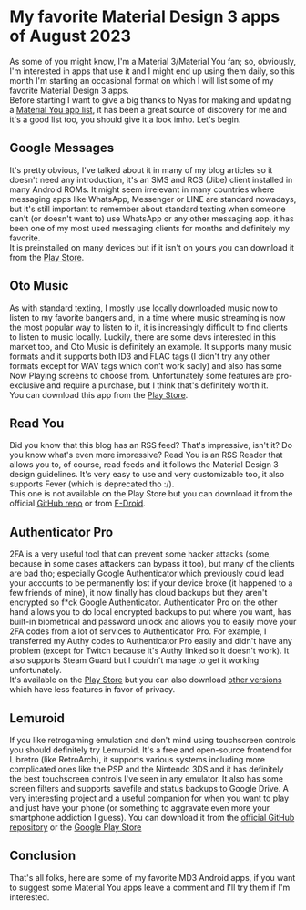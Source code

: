 # My favorite Material Design 3 apps of August 2023
As some of you might know, I'm a Material 3/Material You fan; so, obviously, I'm interested in apps that use it and I might end up using them daily, so this month I'm starting an occasional format on which I will list some of my favorite Material Design 3 apps.  
Before starting I want to give a big thanks to Nyas for making and updating a [Material You app list](https://github.com/nyas1/Material-You-app-list), it has been a great source of discovery for me and it's a good list too, you should give it a look imho. Let's begin.

## Google Messages
It's pretty obvious, I've talked about it in many of my blog articles so it doesn't need any introduction, it's an SMS and RCS (Jibe) client installed in many Android ROMs. It might seem irrelevant in many countries where messaging apps like WhatsApp, Messenger or LINE are standard nowadays, but it's still important to remember about standard texting when someone can't (or doesn't want to) use WhatsApp or any other messaging app, it has been one of my most used messaging clients for months and definitely my favorite.  
It is preinstalled on many devices but if it isn't on yours you can download it from the [Play Store](https://play.google.com/store/apps/details?id=com.google.android.apps.messaging).

## Oto Music
As with standard texting, I mostly use locally downloaded music now to listen to my favorite bangers and, in a time where music streaming is now the most popular way to listen to it, it is increasingly difficult to find clients to listen to music locally. Luckily, there are some devs interested in this market too, and Oto Music is definitely an example. It supports many music formats and it supports both ID3 and FLAC tags (I didn't try any other formats except for WAV tags which don't work sadly) and also has some Now Playing screens to choose from. Unfortunately some features are pro-exclusive and require a purchase, but I think that's definitely worth it.  
You can download this app from the [Play Store](https://play.google.com/store/apps/details?id=com.piyush.music).

## Read You
Did you know that this blog has an RSS feed? That's impressive, isn't it? Do you know what's even more impressive? Read You is an RSS Reader that allows you to, of course, read feeds and it follows the Material Design 3 design guidelines. It's very easy to use and very customizable too, it also supports Fever (which is deprecated tho :/).  
This one is not available on the Play Store but you can download it from the official [GitHub repo](https://github.com/Ashinch/ReadYou) or from [F-Droid](https://f-droid.org/packages/me.ash.reader/).

## Authenticator Pro
2FA is a very useful tool that can prevent some hacker attacks (some, because in some cases attackers can bypass it too), but many of the clients are bad tho; especially Google Authenticator which previously could lead your accounts to be permanently lost if your device broke (it happened to a few friends of mine), it now finally has cloud backups but they aren't encrypted so f*ck Google Authenticator. Authenticator Pro on the other hand allows you to do local encrypted backups to put where you want, has built-in biometrical and password unlock and allows you to easily move your 2FA codes from a lot of services to Authenticator Pro. For example, I transferred my Authy codes to Authenticator Pro easily and didn't have any problem (except for Twitch because it's Authy linked so it doesn't work). It also supports Steam Guard but I couldn't manage to get it working unfortunately.  
It's available on the [Play Store](https://play.google.com/store/apps/details?id=me.jmh.authenticatorpro) but you can also download [other versions](https://authenticatorpro.jmh.me/download) which have less features in favor of privacy.

## Lemuroid
If you like retrogaming emulation and don't mind using touchscreen controls you should definitely try Lemuroid. It's a free and open-source frontend for Libretro (like RetroArch), it supports various systems including more complicated ones like the PSP and the Nintendo 3DS and it has definitely the best touchscreen controls I've seen in any emulator. It also has some screen filters and supports savefile and status backups to Google Drive. A very interesting project and a useful companion for when you want to play and just have your phone (or something to aggravate even more your smartphone addiction I guess).
You can download it from the [official GitHub repository](https://github.com/Swordfish90/Lemuroid) or the [Google Play Store](https://play.google.com/store/apps/details?id=com.swordfish.lemuroid)

## Conclusion
That's all folks, here are some of my favorite MD3 Android apps, if you want to suggest some Material You apps leave a comment and I'll try them if I'm interested.